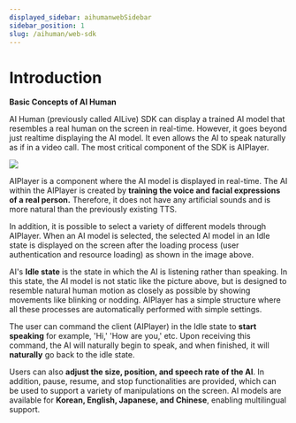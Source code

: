 ```yaml
---
displayed_sidebar: aihumanwebSidebar
sidebar_position: 1
slug: /aihuman/web-sdk
---
```


# Introduction

**Basic Concepts of AI Human**

AI Human (previously called AILive) SDK can display a trained AI model that resembles a real human on the screen in real-time. However, it goes beyond just realtime displaying the AI model. It even allows the AI to speak naturally as if in a video call. The most critical component of the SDK is AIPlayer.

<img src="/img/aihuman/web/quick_start.png" />

AIPlayer is a component where the AI model is displayed in real-time. The AI within the AIPlayer is created by **training the voice and facial expressions of a real person.** Therefore, it does not have any artificial sounds and is more natural than the previously existing TTS.

In addition, it is possible to select a variety of different models through AIPlayer. When an AI model is selected, the selected AI model in an Idle state is displayed on the screen after the loading process (user authentication and resource loading) as shown in the image above.

AI's **Idle state** is the state in which the AI is listening rather than speaking. In this state, the AI model is not static like the picture above, but is designed to resemble natural human motion as closely as possible by showing movements like blinking or nodding. AIPlayer has a simple structure where all these processes are automatically performed with simple settings.

The user can command the client (AIPlayer) in the Idle state to **start speaking** for example, 'Hi,' 'How are you,' etc. Upon receiving this command, the AI will naturally begin to speak, and when finished, it will **naturally** go back to the idle state.

Users can also **adjust the size, position, and speech rate of the AI**. In addition, pause, resume, and stop functionalities are provided, which can be used to support a variety of manipulations on the screen. AI models are available for **Korean, English, Japanese, and Chinese**, enabling multilingual support.
